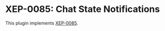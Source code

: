 # XEP-0085: Chat State Notifications
This plugin implements [XEP-0085](http://xmpp.org/extensions/xep-0085.html).
